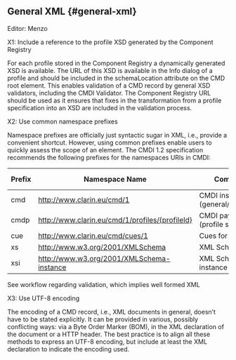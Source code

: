 ## General XML {#general-xml}

Editor: Menzo

X1: Include a reference to the profile XSD generated by the Component Registry

For each profile stored in the Component Registry a dynamically generated XSD is available. The URL of this XSD is available in the Info dialog of a profile and should be included in the schemaLocation attribute on the CMD root element. This enables validation of a CMD record by general XSD validators, including the CMDI Validator. The Component Registry URL should be used as it ensures that fixes in the transformation from a profile specification into an XSD are included in the validation process.

X2: Use common namespace prefixes

Namespace prefixes are officially just syntactic sugar in XML, i.e., provide a convenient shortcut. However, using common prefixes enable users to quickly assess the scope of an element. The CMDI 1.2 specification recommends the following prefixes for the namespaces URIs in CMDI:

| Prefix | Namespace Name | Comment | Recommended Syntax |
| --- | --- | --- | --- |
| cmd | http://www.clarin.eu/cmd/1 | CMDI instance (general/envelope) | prefixed |
| cmdp | http://www.clarin.eu/cmd/1/profiles/{profileId} | CMDI payload (profile specific) | prefixed |
| cue | http://www.clarin.eu/cmd/cues/1 | Cues for tools | prefixed |
| xs | http://www.w3.org/2001/XMLSchema | XML Schema | prefixed |
| xsi | http://www.w3.org/2001/XMLSchema-instance | XML Schema instance | prefixed |

See workflow regarding validation, which implies well formed XML

X3: Use UTF-8 encoding

The encoding of a CMD record, i.e., XML documents in general, doesn’t have to be stated explicitly. It can be provided in various, possibly conflicting ways: via a Byte Order Marker (BOM), in the XML declaration of the document or a HTTP header. The best practice is to align all these methods to express an UTF-8 encoding, but include at least the XML declaration to indicate the encoding used.